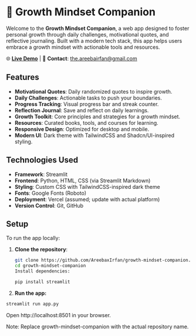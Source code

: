 # 🌱 Growth Mindset Companion

Welcome to the **Growth Mindset Companion**, a web app designed to foster personal growth through daily challenges, motivational quotes, and reflective journaling. Built with a modern tech stack, this app helps users embrace a growth mindset with actionable tools and resources.

🌐 **[Live Demo](https://growth-mindset-companion.streamlit.app/)** | 📧 **Contact**: the.areebairfan@gmail.com

## Features

- **Motivational Quotes**: Daily randomized quotes to inspire growth.
- **Daily Challenges**: Actionable tasks to push your boundaries.
- **Progress Tracking**: Visual progress bar and streak counter.
- **Reflection Journal**: Save and reflect on daily learnings.
- **Growth Toolkit**: Core principles and strategies for a growth mindset.
- **Resources**: Curated books, tools, and courses for learning.
- **Responsive Design**: Optimized for desktop and mobile.
- **Modern UI**: Dark theme with TailwindCSS and Shadcn/UI-inspired styling.

## Technologies Used

- **Framework**: Streamlit
- **Frontend**: Python, HTML, CSS (via Streamlit Markdown)
- **Styling**: Custom CSS with TailwindCSS-inspired dark theme
- **Fonts**: Google Fonts (Roboto)
- **Deployment**: Vercel (assumed; update with actual platform)
- **Version Control**: Git, GitHub

## Setup

To run the app locally:

1. **Clone the repository**:
   ```bash
   git clone https://github.com/AreebaxIrfan/growth-mindset-companion.git
   cd growth-mindset-companion
   Install dependencies:

   pip install streamlit
   ```
2. **Run the app:**
```bash
streamlit run app.py
```

Open http://localhost:8501 in your browser.

Note: Replace growth-mindset-companion with the actual repository name.

